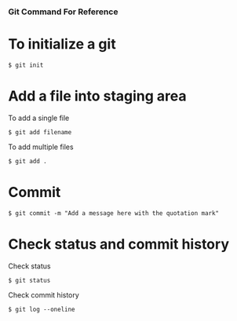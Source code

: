 ### Git Command For Reference

# To initialize a git
```
$ git init
```

# Add a file into staging area
To add a single file
```
$ git add filename
```
To add multiple files
```
$ git add .
```

# Commit
```
$ git commit -m "Add a message here with the quotation mark"
```

# Check status and commit history
Check status
```
$ git status
```
Check commit history
```
$ git log --oneline
```

